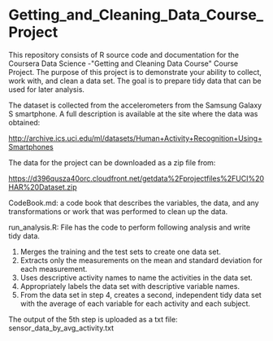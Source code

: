 # Getting_and_Cleaning_Data_Course_Project

This repository consists of R source code and documentation for the Coursera Data Science -"Getting and Cleaning Data Course" Course Project.
The purpose of this project is to demonstrate your ability to collect, work with, and clean a data set. 
The goal is to prepare tidy data that can be used for later analysis.

The dataset is collected from the accelerometers from the Samsung Galaxy S smartphone.
A full description is available at the site where the data was obtained:

http://archive.ics.uci.edu/ml/datasets/Human+Activity+Recognition+Using+Smartphones

The data for the project can be downloaded as a zip file from:

https://d396qusza40orc.cloudfront.net/getdata%2Fprojectfiles%2FUCI%20HAR%20Dataset.zip

CodeBook.md: a code book that describes the variables, the data, and any transformations or work that was performed to clean up the data.

run_analysis.R: File has the code to perform following analysis and write tidy data.
1. Merges the training and the test sets to create one data set.
2. Extracts only the measurements on the mean and standard deviation for each measurement.
3. Uses descriptive activity names to name the activities in the data set.
4. Appropriately labels the data set with descriptive variable names.
5. From the data set in step 4, creates a second, independent tidy data set with the average of each variable for each activity and each subject.

The output of the 5th step is uploaded as a txt file: sensor_data_by_avg_activity.txt


